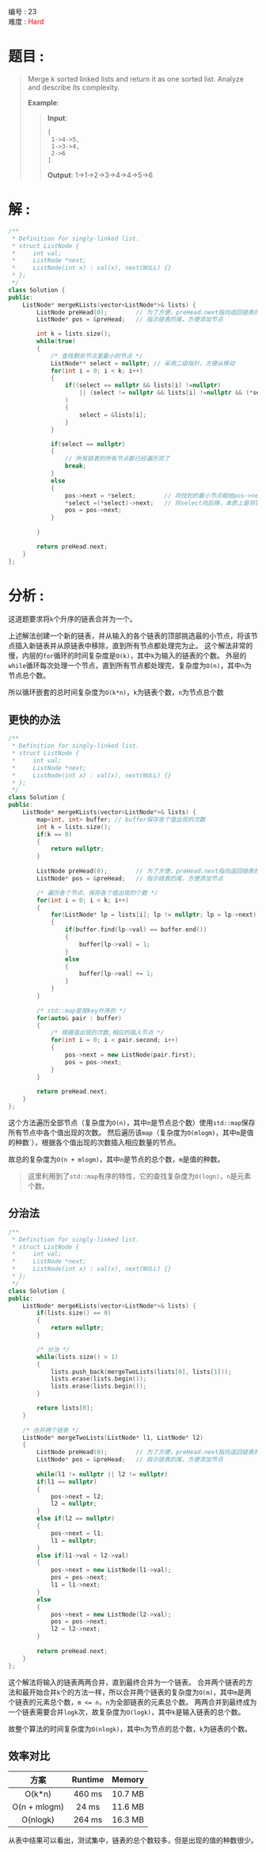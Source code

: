 编号 : 23      
难度 : <font color="red">Hard</font>

# 题目 :  
>Merge k sorted linked lists and return it as one sorted list. Analyze and describe its complexity.
>
>**Example**:
>>**Input**:
>>```
>>[
>>  1->4->5,
>>  1->3->4,
>>  2->6
>>]
>>```
>>**Output**: 1->1->2->3->4->4->5->6
>

# 解 :  
```Cpp
/**
 * Definition for singly-linked list.
 * struct ListNode {
 *     int val;
 *     ListNode *next;
 *     ListNode(int x) : val(x), next(NULL) {}
 * };
 */
class Solution {
public:
    ListNode* mergeKLists(vector<ListNode*>& lists) {
        ListNode preHead(0);        // 为了方便，preHead.next指向返回链表的头节点
        ListNode* pos = &preHead;   // 指示链表的尾，方便添加节点

        int k = lists.size();
        while(true)
        {
            /* 查找剩余节点里最小的节点 */
            ListNode** select = nullptr; // 采用二级指针，方便从移动
            for(int i = 0; i < k; i++)
            {
                if((select == nullptr && lists[i] !=nullptr) 
                    || (select != nullptr && lists[i] !=nullptr && (*select)->val > lists[i]->val)
                )
                {
                    select = &lists[i];
                }
            }

            if(select == nullptr)
            {
                // 所有链表的所有节点都已经遍历完了
                break;
            }
            else
            {
                pos->next = *select;        // 将找到的最小节点赋给pos->next
                *select =(*select)->next;   // 将select向后移，本质上是将list[i]向后移，即删除该节点
                pos = pos->next;
            }
            
        }

        return preHead.next;
    }
};
```

# 分析 :  
这道题要求将`k`个升序的链表合并为一个。

上述解法创建一个新的链表，并从输入的各个链表的顶部挑选最的小节点，将该节点插入新链表并从原链表中移除，直到所有节点都处理完为止。
这个解法非常的慢，内层的`for`循环的时间复杂度是`O(k)`，其中`k`为输入的链表的个数。
外层的`while`循环每次处理一个节点，直到所有节点都处理完，复杂度为`O(n)`，其中`n`为节点总个数。

所以循环嵌套的总时间复杂度为`O(k*n)`，`k`为链表个数，`n`为节点总个数

## 更快的办法
```Cpp
/**
 * Definition for singly-linked list.
 * struct ListNode {
 *     int val;
 *     ListNode *next;
 *     ListNode(int x) : val(x), next(NULL) {}
 * };
 */
class Solution {
public:
    ListNode* mergeKLists(vector<ListNode*>& lists) {
        map<int, int> buffer; // buffer保存各个值出现的次数
        int k = lists.size();
        if(k == 0)
        {
            return nullptr;
        }
        
        ListNode preHead(0);        // 为了方便，preHead.next指向返回链表的头节点
        ListNode* pos = &preHead;   // 指示链表的尾，方便添加节点

        /* 遍历各个节点，保存各个值出现的个数 */
        for(int i = 0; i < k; i++)
        {
            for(ListNode* lp = lists[i]; lp != nullptr; lp = lp->next)
            {
                if(buffer.find(lp->val) == buffer.end())
                {
                    buffer[lp->val] = 1;
                }
                else
                {
                    buffer[lp->val] += 1;
                }
            }
        }
        
        /* std::map是按key升序的 */
        for(auto& pair : buffer)
        {
            /* 根据值出现的次数,相应的插入节点 */
            for(int i = 0; i < pair.second; i++)
            {
                pos->next = new ListNode(pair.first);
                pos = pos->next;
            }
        }
        
        return preHead.next;
    }
};
```

这个方法遍历全部节点（复杂度为`O(n)`，其中`n`是节点总个数）使用`std::map`保存所有节点中各个值出现的次数。
然后遍历该`map`（复杂度为`O(mlogm)`，其中`m`是值的种数`），根据各个值出现的次数插入相应数量的节点。

故总的复杂度为`O(n + mlogm)`，其中`n`是节点的总个数，`m`是值的种数。

> 这里利用到了`std::map`有序的特性，它的查找复杂度为`O(logn)`，`n`是元素个数。

## 分治法
```Cpp
/**
 * Definition for singly-linked list.
 * struct ListNode {
 *     int val;
 *     ListNode *next;
 *     ListNode(int x) : val(x), next(NULL) {}
 * };
 */
class Solution {
public:
    ListNode* mergeKLists(vector<ListNode*>& lists) {
        if(lists.size() == 0)
        {
            return nullptr;
        }

        /* 分治 */
        while(lists.size() > 1)
        {
            lists.push_back(mergeTwoLists(lists[0], lists[1]));
            lists.erase(lists.begin());
            lists.erase(lists.begin());
        }

        return lists[0];
    }
    
    /* 合并两个链表 */
    ListNode* mergeTwoLists(ListNode* l1, ListNode* l2)
    {
        ListNode preHead(0);        // 为了方便，preHead.next指向返回链表的头节点
        ListNode* pos = &preHead;   // 指示链表的尾，方便添加节点
        
        while(l1 != nullptr || l2 != nullptr)
        if(l1 == nullptr)
        {
            pos->next = l2;
            l2 = nullptr;
        }
        else if(l2 == nullptr)
        {
            pos->next = l1;
            l1 = nullptr;
        }
        else if(l1->val < l2->val)
        {
            pos->next = new ListNode(l1->val);
            pos = pos->next;
            l1 = l1->next;
        }
        else
        {
            pos->next = new ListNode(l2->val);
            pos = pos->next;
            l2 = l2->next;
        }
        
        return preHead.next;
    }
};
```

这个解法将输入的链表两两合并，直到最终合并为一个链表。
合并两个链表的方法和最开始合并`k`个的方法一样，所以合并两个链表的复杂度为`O(m)`，其中`m`是两个链表的元素总个数，`m <= n`，`n`为全部链表的元素总个数。
两两合并到最终成为一个链表需要合并`logk`次，故复杂度为`O(logk)`，其中`k`是输入链表的总个数。

故整个算法的时间复杂度为`O(nlogk)`，其中`n`为节点的总个数，`k`为链表的个数。

## 效率对比   

| 方案          | Runtime | Memory  |
| :-:          | :-:     | :-:     |
| O(k*n)       | 460 ms  | 10.7 MB |
| O(n + mlogm) |  24 ms  | 11.6 MB |
| O(nlogk)     | 264 ms  | 16.3 MB |

从表中结果可以看出，测试集中，链表的总个数较多，但是出现的值的种数很少。